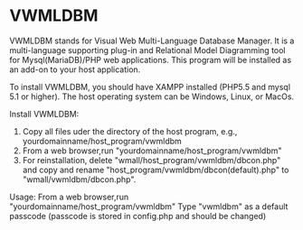 # VWMLDBM 
VWMLDBM stands for Visual Web Multi-Language Database Manager.
It is a multi-language supporting plug-in and Relational Model Diagramming tool for Mysql(MariaDB)/PHP web applications.
This program will be installed as an add-on to your host application. 

To install VWMLDBM, you should have XAMPP installed (PHP5.5 and mysql 5.1 or higher).
The host operating system can be Windows, Linux, or MacOs.

Install VWMLDBM:
 1. Copy all files uder the directory of the host program, e.g., yourdomainname/host_program/vwmldbm
 2. From a web browser,run "yourdomainname/host_program/vwmldbm"
 3. For reinstallation, 
      delete "wmall/host_program/vwmldbm/dbcon.php" and copy and rename "host_program/vwmldbm/dbcon(default).php" to "wmall/vwmldbm/dbcon.php".
    
Usage:
 From a web browser,run "yourdomainname/host_program/vwmldbm"
 Type "vwmldbm" as a default passcode (passcode is stored in config.php and should be changed)
 
